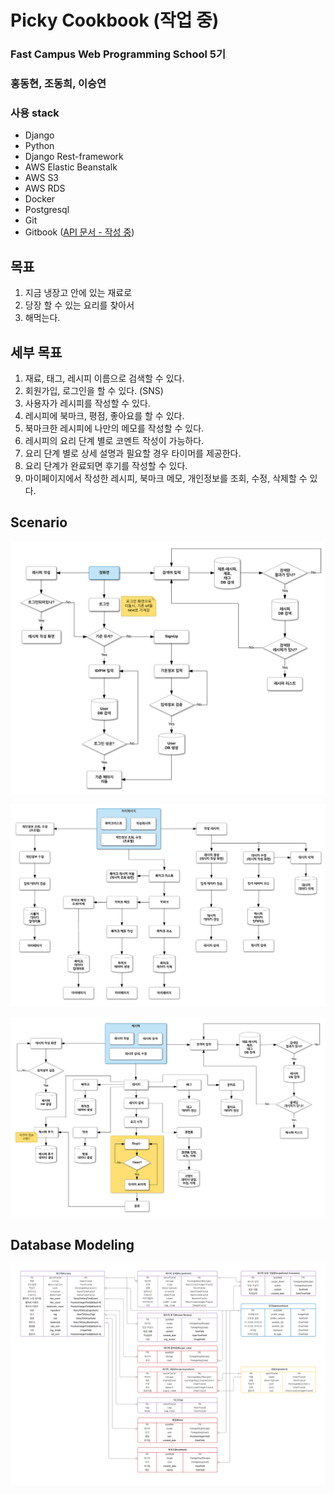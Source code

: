 # Picky Cookbook (작업 중)

### Fast Campus Web Programming School 5기

### 홍동현, 조동희, 이승연

### 사용 stack

- Django
- Python
- Django Rest-framework
- AWS Elastic Beanstalk
- AWS S3
- AWS RDS
- Docker
- Postgresql
- Git
- Gitbook ([API 문서 - 작성 중](https://recordingbetter.gitbooks.io/picky-cookbook-api/content/))

## 목표

1. 지금 냉장고 안에 있는 재료로
2. 당장 할 수 있는 요리를 찾아서 
3. 해먹는다.

## 세부 목표

1. 재료, 태그, 레시피 이름으로 검색할 수 있다.
2. 회원가입, 로그인을 할 수 있다. (SNS)
3. 사용자가 레시피를 작성할 수 있다.
4. 레시피에 북마크, 평점, 좋아요를 할 수 있다.
5. 북마크한 레시피에 나만의 메모를 작성할 수 있다.
6. 레시피의 요리 단계 별로 코멘트 작성이 가능하다.
7. 요리 단계 별로 상세 설명과 필요할 경우 타이머를 제공한다.
8. 요리 단계가 완료되면 후기를 작성할 수 있다.
9. 마이페이지에서 작성한 레시피, 북마크 메모, 개인정보를 조회, 수정, 삭제할 수 있다.

## Scenario

![](image/Scenario_1.png)
  
![](image/Scenario_2.png)
  
![](image/Scenario_3.png)
  
## Database Modeling

![](image/Modeling_overview.png)




